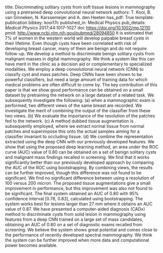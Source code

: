 title: Discriminating solitary cysts from soft tissue lesions in mammography using a pretrained deep convolutional neural network
authors: T. Kooi, B. van Ginneken, N. Karssemeijer and A. den Heeten
has_pdf: True
template: publication
bibkey: kooi17c
published_in: Medical Physics
pub_details: <i>Medical Physics</i> 2017;44:1017-1027
doi: https://doi.org/10.1002/mp.12110
pmid: http://www.ncbi.nlm.nih.gov/pubmed/28094850
It is estimated that 7% of women in the western world will develop palpable breast cysts in their lifetime. Even though cysts have been correlated with risk of developing breast cancer, many of them are benign and do not require follow-up. We develop a method to discriminate benign solitary cysts from malignant masses in digital mammography. We think a system like this can have merit in the clinic as a decision aid or complementary to specialized modalities. We employ a deep convolutional neural network (CNN) to classify cyst and mass patches. Deep CNNs have been shown to be powerful classifiers, but need a large amount of training data for which medical problems are often difficult to come by. The key contribution of this paper is that we show good performance can be obtained on a small dataset by pretraining the network on a large dataset of a related task. We subsequently investigate the following: (a) when a mammographic exam is performed, two different views of the same breast are recorded. We investigate the merit of combining the output of the classifier from these two views. (b) We evaluate the importance of the resolution of the patches fed to the network. (c) A method dubbed tissue augmentation is subsequently employed, where we extract normal tissue from normal patches and superimpose this onto the actual samples aiming for a classifier invariant to occluding tissue. (d) We combine the representation extracted using the deep CNN with our previously developed features. We show that using the proposed deep learning method, an area under the ROC curve (AUC) value of 0.80 can be obtained on a set of benign solitary cysts and malignant mass findings recalled in screening. We find that it works significantly better than our previously developed approach by comparing the AUC of the ROC using bootstrapping. By combining views, the results can be further improved, though this difference was not found to be significant. We find no significant difference between using a resolution of 100 versus 200 micron. The proposed tissue augmentations give a small improvement in performance, but this improvement was also not found to be significant. The final system obtained an AUC of 0.80 with 95% confidence interval [0.78, 0.83], calculated using bootstrapping. The system works best for lesions larger than 27 mm where it obtains an AUC value of 0.87. We have presented a computer-aided diagnosis (CADx) method to discriminate cysts from solid lesion in mammography using features from a deep CNN trained on a large set of mass candidates, obtaining an AUC of 0.80 on a set of diagnostic exams recalled from screening. We believe the system shows great potential and comes close to the performance of recently developed spectral mammography. We think the system can be further improved when more data and computational power becomes available.

